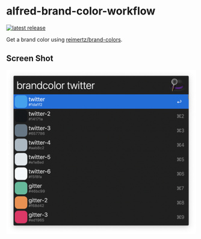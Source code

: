 # alfred-brand-color-workflow

[![latest release](https://badgen.net/github/release/nju33/alfred-brand-color-workflow)](https://github.com/nju33/alfred-brand-color-workflow/releases/latest)

Get a brand color using [reimertz/brand-colors](https://github.com/reimertz/brand-colors/).

## Screen Shot

![Screen Shot](./screenshot.png)
